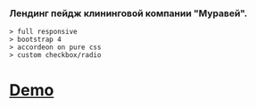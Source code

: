 ### Лендинг пейдж клининговой компании  "Муравей".
```
> full responsive
> bootstrap 4
> accordeon on pure css
> custom checkbox/radio

```
# [Demo](https://cyberspacedk.github.io/Clearing-Company-Ant/)
